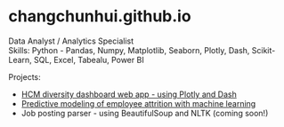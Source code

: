 # changchunhui.github.io

Data Analyst / Analytics Specialist
<br>Skills: Python - Pandas, Numpy, Matplotlib, Seaborn, Plotly, Dash, Scikit-Learn, SQL, Excel, Tabealu, Power BI

Projects:
* [HCM diversity dashboard web app - using Plotly and Dash](https://github.com/changchunhui/hcmdash)
* [Predictive modeling of employee attrition with machine learning](https://github.com/changchunhui/employee_attrition_modeling)
* Job posting parser - using BeautifulSoup and NLTK (coming soon!)
